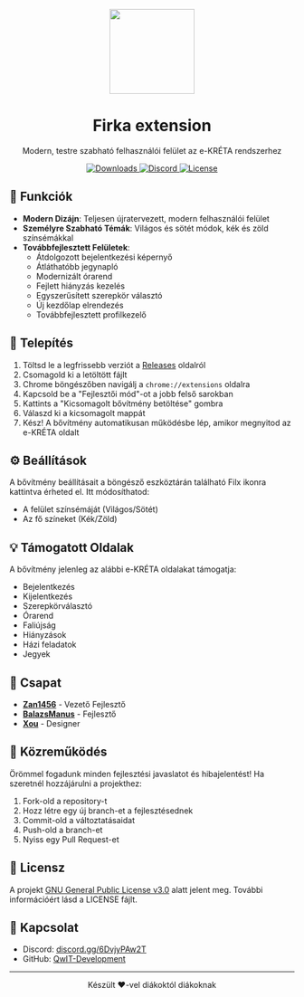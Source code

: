 <p align="center">
  <img src="https://i.imgur.com/WugwlzI.png" width="150">
  <h1 align="center">Firka extension</h1>
</p>

<p align="center">
  Modern, testre szabható felhasználói felület az e-KRÉTA rendszerhez
</p>

<p align="center">
  <a href="https://github.com/QwIT-Development/firka-extension/releases">
    <img src="https://img.shields.io/github/downloads-pre/QwIT-Development/firka-extension/latest/total?style=for-the-badge&logo=github&logoColor=EAF7CC&label=Let%C3%B6lt%C3%A9sek&labelColor=141905&color=A7DC22" alt="Downloads">
  </a>
  <a href="https://discord.gg/6DvjyPAw2T">
    <img src="https://img.shields.io/discord/1111649116020285532?style=for-the-badge&logo=discord&logoColor=EAF7CC&label=Discord&labelColor=0D1202&color=A7DC22" alt="Discord">
  </a>
  <a href="https://github.com/QwIT-Development/firka-extension/blob/main/LICENSE">
    <img src="https://img.shields.io/github/license/QwIT-Development/firka-extension?style=for-the-badge&logo=discord&logoColor=EAF7CC&label=Discord&labelColor=0D1202&color=A7DC22" alt="License">
  </a>
</p>

## 📱 Funkciók

- **Modern Dizájn**: Teljesen újratervezett, modern felhasználói felület
- **Személyre Szabható Témák**: Világos és sötét módok, kék és zöld színsémákkal
- **Továbbfejlesztett Felületek**:
  - Átdolgozott bejelentkezési képernyő
  - Átláthatóbb jegynapló
  - Modernizált órarend
  - Fejlett hiányzás kezelés
  - Egyszerűsített szerepkör választó
  - Új kezdőlap elrendezés
  - Továbbfejlesztett profilkezelő

## 🚀 Telepítés

1. Töltsd le a legfrissebb verziót a [Releases](https://github.com/Zan1456/Firkaextension/releases) oldalról
2. Csomagold ki a letöltött fájlt
3. Chrome böngészőben navigálj a `chrome://extensions` oldalra
4. Kapcsold be a "Fejlesztői mód"-ot a jobb felső sarokban
5. Kattints a "Kicsomagolt bővítmény betöltése" gombra
6. Válaszd ki a kicsomagolt mappát
7. Kész! A bővítmény automatikusan működésbe lép, amikor megnyitod az e-KRÉTA oldalt

## ⚙️ Beállítások

A bővítmény beállításait a böngésző eszköztárán található Filx ikonra kattintva érheted el. Itt módosíthatod:

- A felület színsémáját (Világos/Sötét)
- Az fő színeket (Kék/Zöld)

## 💡 Támogatott Oldalak

A bővítmény jelenleg az alábbi e-KRÉTA oldalakat támogatja:

- Bejelentkezés
- Kijelentkezés
- Szerepkörválasztó
- Órarend
- Faliújság
- Hiányzások
- Házi feladatok
- Jegyek

## 👥 Csapat

- **[Zan1456](https://github.com/Zan1456)** - Vezető Fejlesztő
- **[BalazsManus](https://github.com/olajcsere)** - Fejlesztő
- **[Xou](https://yoursit.ee/xou)** - Designer

## 🤝 Közreműködés

Örömmel fogadunk minden fejlesztési javaslatot és hibajelentést! Ha szeretnél hozzájárulni a projekthez:

1. Fork-old a repository-t
2. Hozz létre egy új branch-et a fejlesztésednek
3. Commit-old a változtatásaidat
4. Push-old a branch-et
5. Nyiss egy Pull Request-et

## 📝 Licensz

A projekt [GNU General Public License v3.0](LICENSE) alatt jelent meg. További információért lásd a LICENSE fájlt.

## 💬 Kapcsolat

- Discord: [discord.gg/6DvjyPAw2T](https://discord.gg/6DvjyPAw2T)
- GitHub: [QwIT-Development](https://github.com/QwIT-Development/)

---

<p align="center">
  Készült ❤️-vel diákoktól diákoknak
</p>

